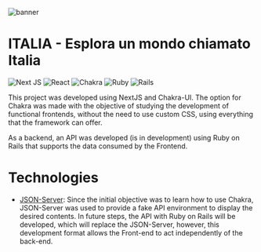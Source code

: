 
![banner](https://res.cloudinary.com/dloadb2bx/image/upload/v1655751356/ITALIA_bhjnqq.png)




# ITALIA - Esplora un mondo chiamato Italia



![Next JS](https://img.shields.io/badge/Next-black?style=for-the-badge&logo=next.js&logoColor=white) ![React](https://img.shields.io/badge/react-%2320232a.svg?style=for-the-badge&logo=react&logoColor=%2361DAFB) ![Chakra](https://img.shields.io/badge/chakra-%234ED1C5.svg?style=for-the-badge&logo=chakraui&logoColor=white) ![Ruby](https://img.shields.io/badge/ruby-%23CC342D.svg?style=for-the-badge&logo=ruby&logoColor=white) ![Rails](https://img.shields.io/badge/rails-%23CC0000.svg?style=for-the-badge&logo=ruby-on-rails&logoColor=white)

This project was developed using NextJS and Chakra-UI. The option for Chakra was made with the objective of studying the development of functional frontends, without the need to use custom CSS, using everything that the framework can offer.

As a backend, an API was developed (is in development) using Ruby on Rails that supports the data consumed by the Frontend.

# Technologies

- [JSON-Server](https://github.com/typicode/json-server):  Since the initial objective was to learn how to use Chakra, JSON-Server was used to provide a fake API environment to display the desired contents. In future steps, the API with Ruby on Rails will be developed, which will replace the JSON-Server, however, this development format allows the Front-end to act independently of the back-end.
